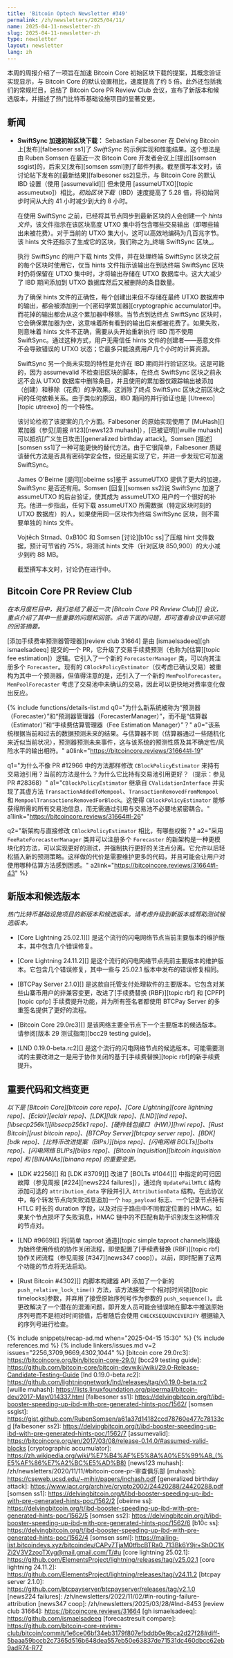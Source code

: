 ```yaml
---
title: 'Bitcoin Optech Newsletter #349'
permalink: /zh/newsletters/2025/04/11/
name: 2025-04-11-newsletter-zh
slug: 2025-04-11-newsletter-zh
type: newsletter
layout: newsletter
lang: zh
---
```

本周的周报介绍了一项旨在加速 Bitcoin Core 初始区块下载的提案，其概念验证实现显示，与 Bitcoin Core 的默认设置相比，速度提高了约 5 倍。此外还包括我们的常规栏目，总结了 Bitcoin Core PR Review Club 会议，宣布了新版本和候选版本，并描述了热门比特币基础设施项目的显著变更。

## 新闻

- **<!--swiftsync-speedup-for-initial-block-download-->SwiftSync 加速初始区块下载：** Sebastian Falbesoner 在 Delving Bitcoin 上[发布][falbesoner ss1]了 _SwiftSync_ 的示例实现和性能结果。这个想法是由 Ruben Somsen 在最近一次 Bitcoin Core 开发者会议上[提出][somsen ssgist]的，后来又[发布][somsen ssml]到了邮件列表。截至撰写本文时，该讨论帖下发布的[最新结果][falbesoner ss2]显示，与 Bitcoin Core 的默认 IBD 设置（使用 [assumevalid][] 但未使用 [assumeUTXO][topic assumeutxo]）相比，_初始区块下载_（IBD）速度提高了 5.28 倍，将初始同步时间从大约 41 小时减少到大约 8 小时。

  在使用 SwiftSync 之前，已经将其节点同步到最新区块的人会创建一个 _hints 文件_，该文件指示在该区块高度 UTXO 集中将包含哪些交易输出（即哪些输出未被花费）。对于当前的 UTXO 集大小，这可以高效地编码为几百兆字节。该 hints 文件还指示了生成它的区块，我们称之为_终端 SwiftSync 区块_。

  执行 SwiftSync 的用户下载 hints 文件，并在处理终端 SwiftSync 区块之前的每个区块时使用它，仅当 hints 文件指示该输出在到达终端 SwiftSync 区块时仍将保留在 UTXO 集中时，才将输出存储在 UTXO 数据库中。这大大减少了 IBD 期间添加到 UTXO 数据库然后又被删除的条目数量。

  为了确保 hints 文件的正确性，每个创建出来但不存储在最终 UTXO 数据库中的输出，都会被添加到一个[密码学累加器][cryptographic accumulator]中。而花掉的输出都会从这个累加器中移除。当节点到达终点 SwiftSync 区块时，它会确保累加器为空，这意味着所有看到的输出后来都被花费了。如果失败，则意味着 hints 文件不正确，需要从头开始重新执行 IBD 而不使用 SwiftSync。通过这种方式，用户无需信任 hints 文件的创建者——恶意文件不会导致错误的 UTXO 状态；它最多只能浪费用户几个小时的计算资源。

  SwiftSync 另一个尚未实现的特性是允许在 IBD 期间并行验证区块。这是可能的，因为 assumevalid 不检查旧区块的脚本，在终点 SwiftSync 区块之前永远不会从 UTXO 数据库中删除条目，并且使用的累加器仅跟踪输出被添加（创建）和移除（花费）的净效果。这消除了终点 SwiftSync 区块之前区块之间的任何依赖关系。由于类似的原因，IBD 期间的并行验证也是 [Utreexo][topic utreexo] 的一个特性。

  该讨论检视了该提案的几个方面。Falbesoner 的原始实现使用了 [MuHash][] 累加器（参见[周报 #123][news123 muhash]），[已被证明][wuille muhash]可以抵抗[广义生日攻击][generalized birthday attack]。Somsen [描述][somsen ss1]了一种可能更快的替代方法。由于它很简单，Falbesoner 质疑该替代方法是否具有密码学安全性，但还是实现了它，并进一步发现它可加速 SwiftSync。

  James O'Beirne [提问][obeirne ss]鉴于 assumeUTXO 提供了更大的加速，SwiftSync 是否还有用。Somsen [回复][somsen ss2]说 SwiftSync 加速了 assumeUTXO 的后台验证，使其成为 assumeUTXO 用户的一个很好的补充。他进一步指出，任何下载 assumeUTXO 所需数据（特定区块时刻的 UTXO 数据库）的人，如果使用同一区块作为终端 SwiftSync 区块，则不需要单独的 hints 文件。

  Vojtěch Strnad、0xB10C 和 Somsen [讨论][b10c ss]了压缩 hint 文件数据，预计可节省约 75%，将测试 hints 文件（针对区块 850,900）的大小减少到约 88 MB。

  截至撰写本文时，讨论仍在进行中。

## Bitcoin Core PR Review Club

*在本月度栏目中，我们总结了最近一次 [Bitcoin Core PR Review Club][] 会议，重点介绍了其中一些重要的问题和回答。点击下面的问题，即可查看会议中该问题的回答摘要。*

[添加手续费率预测器管理器][review club 31664] 是由 [ismaelsadeeq][gh ismaelsadeeq] 提交的一个 PR，它升级了交易手续费预测（也称为[估算][topic fee estimation]）逻辑。它引入了一个新的 `ForecasterManager` 类，可以向其注册多个 `Forecaster`。现有的 `CBlockPolicyEstimator`（仅考虑已确认交易）被重构为其中一个预测器，但值得注意的是，还引入了一个新的 `MemPoolForecaster`。`MemPoolForecaster` 考虑了交易池中未确认的交易，因此可以更快地对费率变化做出反应。

{% include functions/details-list.md
  q0="<!--why-is-the-new-system-called-a-forecaster-and-forecastermanager-rather-than-an-estimator-and-fee-estimation-manager-->为什么新系统被称为“预测器（Forecaster）”和“预测器管理器（ForecasterManager）”，而不是“估算器（Estimator）”和“手续费估算管理器（Fee Estimation Manager）”？"
  a0="该系统根据当前和过去的数据预测未来的结果。与估算器不同（估算器通过一些随机化来近似当前状况），预测器预测未来事件，这与该系统的预测性质及其不确定性/风险水平的输出相符。"
  a0link="https://bitcoincore.reviews/31664#l-19"

  q1="<!--why-is-cblockpolicyestimator-not-modified-to-hold-the-mempool-reference-similar-to-the-approach-in-pr-12966-what-is-the-current-approach-and-why-is-it-better-than-holding-a-reference-to-mempool-hint-see-pr-28368-->为什么不像 PR #12966 中的方法那样修改 `CBlockPolicyEstimator` 来持有交易池引用？当前的方法是什么？为什么它比持有交易池引用更好？（提示：参见 PR #28368）"
  a1="`CBlockPolicyEstimator` 继承自 `CValidationInterface` 并实现了其虚方法 `TransactionAddedToMempool`、`TransactionRemovedFromMempool` 和 `MempoolTransactionsRemovedForBlock`。这使得 `CBlockPolicyEstimator` 能够获得所需的所有交易池信息，而无需通过引用与交易池不必要地紧密耦合。"
  a1link="https://bitcoincore.reviews/31664#l-26"

  q2="<!--what-are-the-trade-offs-between-the-new-architecture-and-a-direct-modification-of-cblockpolicyestimator-->新架构与直接修改 `CBlockPolicyEstimator` 相比，有哪些权衡？"
  a2="采用 `FeeRateForecasterManager` 类并可以注册多个 `Forecaster` 的新架构是一种更模块化的方法，可以实现更好的测试，并强制执行更好的关注点分离。它允许以后轻松插入新的预测策略。这样做的代价是需要维护更多的代码，并且可能会让用户对使用哪种估算方法感到困惑。"
  a2link="https://bitcoincore.reviews/31664#l-43"
%}

## 新版本和候选版本

_热门比特币基础设施项目的新版本和候选版本。请考虑升级到新版本或帮助测试候选版本。_

- [Core Lightning 25.02.1][] 是这个流行的闪电网络节点当前主要版本的维护版本，其中包含几个错误修复。

- [Core Lightning 24.11.2][] 是这个流行的闪电网络节点先前主要版本的维护版本。它包含几个错误修复，其中一些与 25.02.1 版本中发布的错误修复相同。

- [BTCPay Server 2.1.0][] 是这款自托管支付处理软件的主要版本。它包含对某些山寨币用户的非兼容变更，改进了[手续费替换 (RBF)][topic rbf] 和 [CPFP][topic cpfp] 手续费提升功能，并为所有签名者都使用 BTCPay Server 的多重签名提供了更好的流程。

- [Bitcoin Core 29.0rc3][] 是该网络主要全节点下一个主要版本的候选版本。请参阅[版本 29 测试指南][bcc29 testing guide]。

- [LND 0.19.0-beta.rc2][] 是这个流行的闪电网络节点的候选版本。可能需要测试的主要改进之一是用于协作关闭的基于[手续费替换][topic rbf]的新手续费提升。

## 重要代码和文档变更

_以下是 [Bitcoin Core][bitcoin core repo]、[Core Lightning][core lightning repo]、[Eclair][eclair repo]、[LDK][ldk repo]、[LND][lnd repo]、[libsecp256k1][libsecp256k1 repo]、[硬件钱包接口（HWI）][hwi repo]、[Rust Bitcoin][rust bitcoin repo]、[BTCPay Server][btcpay server repo]、[BDK][bdk repo]、[比特币改进提案（BIPs）][bips repo]、[闪电网络 BOLTs][bolts repo]、[闪电网络 BLIPs][blips repo]、[Bitcoin Inquisition][bitcoin inquisition repo] 和 [BINANAs][binana repo] 的重要变更。_

- [LDK #2256][] 和 [LDK #3709][] 改进了 [BOLTs #1044][] 中指定的可归因故障（参见周报 [#224][news224 failures]），通过向 `UpdateFailHTLC` 结构添加可选的 `attribution_data` 字段并引入 `AttributionData` 结构。在此协议中，每个转发节点向失败消息追加一个 `hop_payload` 标志、一个记录节点持有 HTLC 时长的 duration 字段，以及对应于路由中不同假定位置的 HMAC。如果某个节点损坏了失败消息，HMAC 链中的不匹配有助于识别发生这种情况的节点对。

- [LND #9669][] 将[简单 taproot 通道][topic simple taproot channels]降级为始终使用传统的协作关闭流程，即使配置了[手续费替换 (RBF)][topic rbf] 协作关闭流程（参见周报 [#347][news347 coop]）。以前，同时配置了这两个功能的节点将无法启动。

- [Rust Bitcoin #4302][] 向脚本构建器 API 添加了一个新的 `push_relative_lock_time()` 方法，该方法接受一个相对[时间锁][topic timelocks]参数，并弃用了接受原始序列号作为参数的 `push_sequence()`。此更改解决了一个潜在的混淆问题，即开发人员可能会错误地在脚本中推送原始序列号而不是相对时间锁值，后者随后会使用 `CHECKSEQUENCEVERIFY` 根据输入的序列号进行检查。

{% include snippets/recap-ad.md when="2025-04-15 15:30" %}
{% include references.md %}
{% include linkers/issues.md v=2 issues="2256,3709,9669,4302,1044" %}
[bitcoin core 29.0rc3]: https://bitcoincore.org/bin/bitcoin-core-29.0/
[bcc29 testing guide]: https://github.com/bitcoin-core/bitcoin-devwiki/wiki/29.0-Release-Candidate-Testing-Guide
[lnd 0.19.0-beta.rc2]: https://github.com/lightningnetwork/lnd/releases/tag/v0.19.0-beta.rc2
[wuille muhash]: https://lists.linuxfoundation.org/pipermail/bitcoin-dev/2017-May/014337.html
[falbesoner ss1]: https://delvingbitcoin.org/t/ibd-booster-speeding-up-ibd-with-pre-generated-hints-poc/1562/
[somsen ssgist]: https://gist.github.com/RubenSomsen/a61a37d14182ccd78760e477c78133cd
[falbesoner ss2]: https://delvingbitcoin.org/t/ibd-booster-speeding-up-ibd-with-pre-generated-hints-poc/1562/7
[assumevalid]: https://bitcoincore.org/en/2017/03/08/release-0.14.0/#assumed-valid-blocks
[cryptographic accumulator]: https://zh.wikipedia.org/wiki/%E7%B4%AF%E5%8A%A0%E5%99%A8_(%E5%AF%86%E7%A2%BC%E5%AD%B8)
[news123 muhash]: /zh/newsletters/2020/11/11/#bitcoin-core-pr-审查俱乐部
[muhash]: https://cseweb.ucsd.edu/~mihir/papers/inchash.pdf
[generalized birthday attack]: https://www.iacr.org/archive/crypto2002/24420288/24420288.pdf
[somsen ss1]: https://delvingbitcoin.org/t/ibd-booster-speeding-up-ibd-with-pre-generated-hints-poc/1562/2
[obeirne ss]: https://delvingbitcoin.org/t/ibd-booster-speeding-up-ibd-with-pre-generated-hints-poc/1562/5
[somsen ss2]: https://delvingbitcoin.org/t/ibd-booster-speeding-up-ibd-with-pre-generated-hints-poc/1562/6
[b10c ss]: https://delvingbitcoin.org/t/ibd-booster-speeding-up-ibd-with-pre-generated-hints-poc/1562/4
[somsen ssml]: https://mailing-list.bitcoindevs.xyz/bitcoindev/CAPv7TjaM0tfbcBTRa0_713Bk6Y9jr+ShOC1KZi2V3V2zooTXyg@mail.gmail.com/T/#u
[core lightning 25.02.1]: https://github.com/ElementsProject/lightning/releases/tag/v25.02.1
[core lightning 24.11.2]: https://github.com/ElementsProject/lightning/releases/tag/v24.11.2
[btcpay server 2.1.0]: https://github.com/btcpayserver/btcpayserver/releases/tag/v2.1.0
[news224 failures]: /zh/newsletters/2022/11/02/#ln-routing-failure-attribution
[news347 coop]: /zh/newsletters/2025/03/28/#lnd-8453
[review club 31664]: https://bitcoincore.reviews/31664
[gh ismaelsadeeq]: https://github.com/ismaelsadeeq
[forecastresult compare]: https://github.com/bitcoin-core-review-club/bitcoin/commit/1e6ce06bf34eb3179f807efbddb0e9bca2d27f28#diff-5baaa59bccb2c7365d516b648dea557eb50e63837de71531dc460dbcc62eb9adR74-R77
